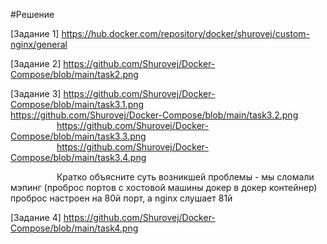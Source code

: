 #Решение

[Задание 1] https://hub.docker.com/repository/docker/shurovej/custom-nginx/general

[Задание 2] https://github.com/Shurovej/Docker-Compose/blob/main/task2.png

[Задание 3] https://github.com/Shurovej/Docker-Compose/blob/main/task3.1.png
      https://github.com/Shurovej/Docker-Compose/blob/main/task3.2.png       
      https://github.com/Shurovej/Docker-Compose/blob/main/task3.3.png    
      https://github.com/Shurovej/Docker-Compose/blob/main/task3.4.png
            
      Кратко объясните суть возникшей проблемы - мы сломали мэпинг (проброс портов с хостовой машины докер в докер контейнер) проброс настроен на 80й порт, а nginx слушает 81й

[Задание 4] https://github.com/Shurovej/Docker-Compose/blob/main/task4.png

